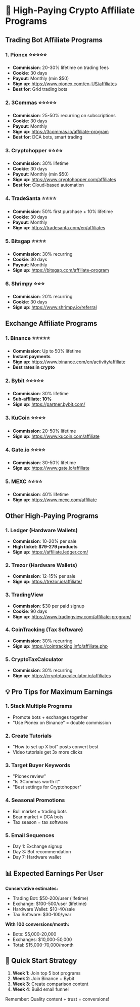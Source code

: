 # 🤝 High-Paying Crypto Affiliate Programs

## Trading Bot Affiliate Programs

### 1. **Pionex** ⭐⭐⭐⭐⭐
- **Commission**: 20-30% lifetime on trading fees
- **Cookie**: 30 days
- **Payout**: Monthly (min $50)
- **Sign up**: https://www.pionex.com/en-US/affiliates
- **Best for**: Grid trading bots

### 2. **3Commas** ⭐⭐⭐⭐⭐
- **Commission**: 25-50% recurring on subscriptions
- **Cookie**: 30 days
- **Payout**: Monthly
- **Sign up**: https://3commas.io/affiliate-program
- **Best for**: DCA bots, smart trading

### 3. **Cryptohopper** ⭐⭐⭐⭐
- **Commission**: 30% lifetime
- **Cookie**: 30 days
- **Payout**: Monthly (min $50)
- **Sign up**: https://www.cryptohopper.com/affiliates
- **Best for**: Cloud-based automation

### 4. **TradeSanta** ⭐⭐⭐⭐
- **Commission**: 50% first purchase + 10% lifetime
- **Cookie**: 30 days
- **Payout**: Monthly
- **Sign up**: https://tradesanta.com/en/affiliates

### 5. **Bitsgap** ⭐⭐⭐⭐
- **Commission**: 30% recurring
- **Cookie**: 30 days
- **Payout**: Monthly
- **Sign up**: https://bitsgap.com/affiliate-program

### 6. **Shrimpy** ⭐⭐⭐
- **Commission**: 20% recurring
- **Cookie**: 30 days
- **Sign up**: https://www.shrimpy.io/referral

## Exchange Affiliate Programs

### 1. **Binance** ⭐⭐⭐⭐⭐
- **Commission**: Up to 50% lifetime
- **Instant payments**
- **Sign up**: https://www.binance.com/en/activity/affiliate
- **Best rates in crypto**

### 2. **Bybit** ⭐⭐⭐⭐⭐
- **Commission**: 30% lifetime
- **Sub-affiliate: 10%**
- **Sign up**: https://partner.bybit.com/

### 3. **KuCoin** ⭐⭐⭐⭐
- **Commission**: 20-50% lifetime
- **Sign up**: https://www.kucoin.com/affiliate

### 4. **Gate.io** ⭐⭐⭐⭐
- **Commission**: 30-50% lifetime
- **Sign up**: https://www.gate.io/affiliate

### 5. **MEXC** ⭐⭐⭐⭐
- **Commission**: 40% lifetime
- **Sign up**: https://www.mexc.com/affiliate

## Other High-Paying Programs

### 1. **Ledger** (Hardware Wallets)
- **Commission**: 10-20% per sale
- **High ticket: $79-279 products**
- **Sign up**: https://affiliate.ledger.com/

### 2. **Trezor** (Hardware Wallets)
- **Commission**: 12-15% per sale
- **Sign up**: https://trezor.io/affiliate/

### 3. **TradingView**
- **Commission**: $30 per paid signup
- **Cookie**: 90 days
- **Sign up**: https://www.tradingview.com/affiliate-program/

### 4. **CoinTracking** (Tax Software)
- **Commission**: 30% recurring
- **Sign up**: https://cointracking.info/affiliate.php

### 5. **CryptoTaxCalculator**
- **Commission**: 30% recurring
- **Sign up**: https://cryptotaxcalculator.io/affiliates

## 💡 Pro Tips for Maximum Earnings

### 1. **Stack Multiple Programs**
- Promote bots + exchanges together
- "Use Pionex on Binance" = double commission

### 2. **Create Tutorials**
- "How to set up X bot" posts convert best
- Video tutorials get 3x more clicks

### 3. **Target Buyer Keywords**
- "Pionex review"
- "Is 3Commas worth it"
- "Best settings for Cryptohopper"

### 4. **Seasonal Promotions**
- Bull market = trading bots
- Bear market = DCA bots
- Tax season = tax software

### 5. **Email Sequences**
- Day 1: Exchange signup
- Day 3: Bot recommendation
- Day 7: Hardware wallet

## 📊 Expected Earnings Per User

**Conservative estimates:**
- Trading Bot: $50-200/user (lifetime)
- Exchange: $100-500/user (lifetime)
- Hardware Wallet: $10-40/sale
- Tax Software: $30-100/year

**With 100 conversions/month:**
- Bots: $5,000-20,000
- Exchanges: $10,000-50,000
- Total: $15,000-70,000/month

## 🎯 Quick Start Strategy

1. **Week 1**: Join top 5 bot programs
2. **Week 2**: Join Binance + Bybit
3. **Week 3**: Create comparison content
4. **Week 4**: Build email funnel

Remember: Quality content + trust = conversions! 